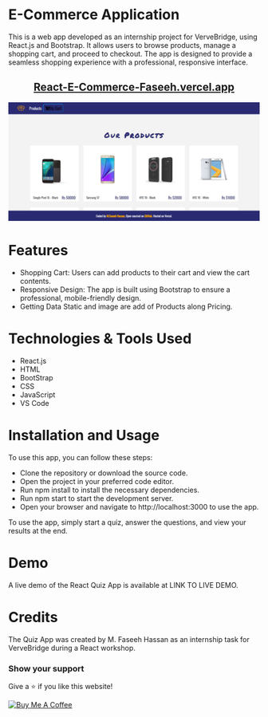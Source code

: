 # E-Commerce Application

This is a web app developed as an internship project for VerveBridge, using React.js and Bootstrap. It allows users to browse products, manage a shopping cart, and proceed to checkout. The app is designed to provide a seamless shopping experience with a professional, responsive interface.

<h2 align="center">
  <a href="https://react-e-commerce-faseeh.vercel.app/" target="_blank">React-E-Commerce-Faseeh.vercel.app</a>
</h2>
<div align="center">
  <img alt="Demo" src="./Extra/Src5.PNG" />
  </div>

# Features

- Shopping Cart: Users can add products to their cart and view the cart contents.
- Responsive Design: The app is built using Bootstrap to ensure a professional, mobile-friendly design.
- Getting Data Static and image are add of Products along Pricing.

# Technologies & Tools Used

- React.js
- HTML
- BootStrap
- CSS
- JavaScript
- VS Code

# Installation and Usage

To use this app, you can follow these steps:

- Clone the repository or download the source code.
- Open the project in your preferred code editor.
- Run npm install to install the necessary dependencies.
- Run npm start to start the development server.
- Open your browser and navigate to http://localhost:3000 to use the app.

To use the app, simply start a quiz, answer the questions, and view your results at the end.

# Demo

A live demo of the React Quiz App is available at LINK TO LIVE DEMO.

# Credits

The Quiz App was created by M. Faseeh Hassan as an internship task for VerveBridge during a React workshop.

### Show your support

Give a ⭐ if you like this website!

<a href="https://www.buymeacoffee.com/faseeh41" target="_blank"><img src="https://cdn.buymeacoffee.com/buttons/v2/default-violet.png" alt="Buy Me A Coffee" height="60px" width="217px" ></a>
